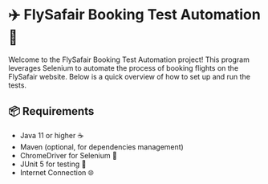 # ✈️ FlySafair Booking Test Automation 🧪

Welcome to the FlySafair Booking Test Automation project! This program leverages Selenium to automate the process of booking flights on the FlySafair website. Below is a quick overview of how to set up and run the tests.

## 📦 Requirements

- Java 11 or higher ☕
- Maven (optional, for dependencies management)
- ChromeDriver for Selenium 🚀
- JUnit 5 for testing 🧪
- Internet Connection 🌐
